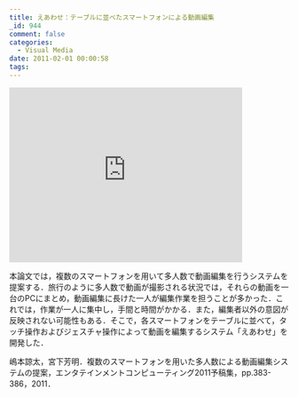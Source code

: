 ```yaml
---
title: えあわせ：テーブルに並べたスマートフォンによる動画編集
_id: 944
comment: false
categories:
  - Visual Media
date: 2011-02-01 00:00:58
tags:
---
```



<iframe width="420" height="315" src="https://www.youtube.com/embed/GMth_-znAyI" frameborder="0" allowfullscreen></iframe>



本論文では，複数のスマートフォンを用いて多人数で動画編集を行うシステムを提案する．旅行のように多人数で動画が撮影される状況では，それらの動画を一台のPCにまとめ，動画編集に長けた一人が編集作業を担うことが多かった．これでは，作業が一人に集中し，手間と時間がかかる．また，編集者以外の意図が反映されない可能性もある．そこで，各スマートフォンをテーブルに並べて，タッチ操作およびジェスチャ操作によって動画を編集するシステム「えあわせ」を開発した．

嶋本諒太，宮下芳明．複数のスマートフォンを用いた多人数による動画編集システムの提案，エンタテインメントコンピューティング2011予稿集，pp.383-386，2011．
